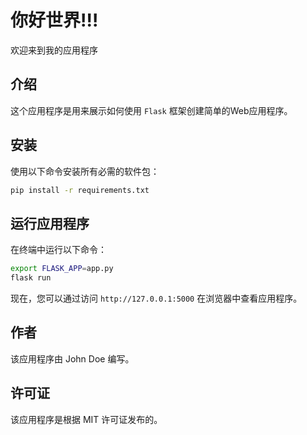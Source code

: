 # 你好世界!!!

欢迎来到我的应用程序

## 介绍

这个应用程序是用来展示如何使用 `Flask` 框架创建简单的Web应用程序。

## 安装

使用以下命令安装所有必需的软件包：

```bash
pip install -r requirements.txt
```

## 运行应用程序

在终端中运行以下命令：

```bash
export FLASK_APP=app.py
flask run
```

现在，您可以通过访问 `http://127.0.0.1:5000` 在浏览器中查看应用程序。

## 作者

该应用程序由 John Doe 编写。

## 许可证

该应用程序是根据 MIT 许可证发布的。
